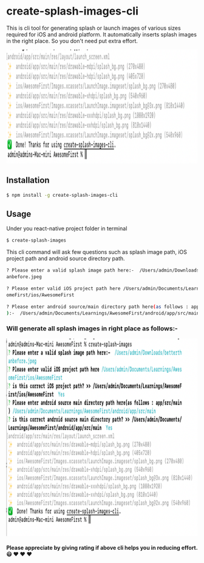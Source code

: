# create-splash-images-cli

This is cli tool for generating splash or launch images of various sizes required for iOS and android platform. It automatically inserts splash images in the right place. So you don't need put extra effort.

<p>
  <img height="300" src="https://github.com/lokesh020/create-splash-images-cli/blob/master/images/OutputResult.png"></img>
</p>

## Installation

```bash
$ npm install -g create-splash-images-cli
```

## Usage

Under you react-native project folder in terminal

```bash
$ create-splash-images
```

This cli command will ask few questions such as splash image path, iOS project path and android source directory path.

```bash
? Please enter a valid splash image path here:-  /Users/admin/Downloads/betterth
anbefore.jpeg 
```

```bash
? Please enter valid iOS project path here /Users/admin/Documents/Learnings/Awes
omeFirst/ios/AwesomeFirst 
```
```bash
? Please enter android source/main directory path here(as follows : app/src/main
):-  /Users/admin/Documents/Learnings/AwesomeFirst/android/app/src/main 
```

### Will generate all splash images in right place as follows:- 

<p>
  <img height="520" src="https://github.com/lokesh020/create-splash-images-cli/blob/master/images/Process.png"></img>
</p> 

#### Please appreciate by giving rating if above cli helps you in reducing effort. :smiley: :heart: :heart: :heart:
